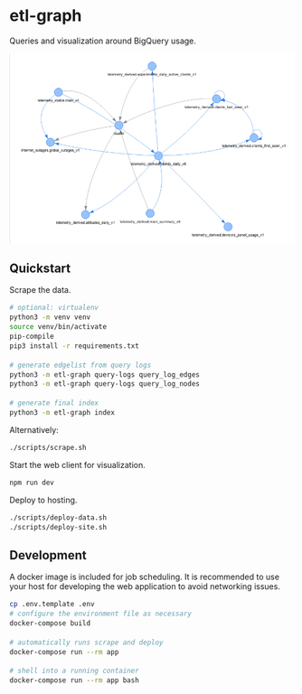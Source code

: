 # etl-graph

Queries and visualization around BigQuery usage.

![screenshot](screenshot.png)

## Quickstart

Scrape the data.

```bash
# optional: virtualenv
python3 -m venv venv
source venv/bin/activate
pip-compile
pip3 install -r requirements.txt

# generate edgelist from query logs
python3 -m etl-graph query-logs query_log_edges
python3 -m etl-graph query-logs query_log_nodes

# generate final index
python3 -m etl-graph index
```

Alternatively:

```bash
./scripts/scrape.sh
```

Start the web client for visualization.

```bash
npm run dev
```

Deploy to hosting.

```bash
./scripts/deploy-data.sh
./scripts/deploy-site.sh
```

## Development

A docker image is included for job scheduling. It is recommended to use your
host for developing the web application to avoid networking issues.

```bash
cp .env.template .env
# configure the environment file as necessary
docker-compose build

# automatically runs scrape and deploy
docker-compose run --rm app

# shell into a running container
docker-compose run --rm app bash
```
